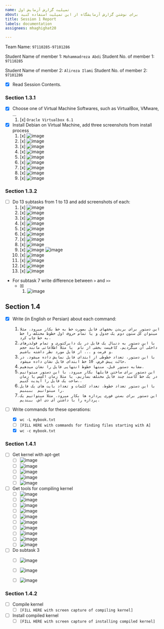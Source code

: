 ```yaml
---
name: تمپلیت گزارش آزمایش اول
about: برای نوشتن گزارش آزمایشگاه از این تمپلیت استفاده کنید
title: Session 1 Report
labels: documentation
assignees: mhaghighat20

---
```


Team Name: `97110285-97101286`

Student Name of member 1: `Mohammadreza Abdi`
Student No. of member 1: `97110285`

Student Name of member 2: `Alireza Ilami`
Student No. of member 2: `97101286`

- [x] Read Session Contents.

### Section 1.3.1
- [x] Choose one of Virtual Machine Softwares, such as VirtualBox, VMware, ...
    1. [x] `Oracle Virtualbox 6.1`
- [x] Install Debian on Virtual Machine, add three screenshots from install process
    1. [x] ![image](https://user-images.githubusercontent.com/45341111/127378438-d7e9c3e7-457e-4bd8-a1f2-6d21b3f74d3a.png)
    1. [x] ![image](https://user-images.githubusercontent.com/45341111/127379061-6b92bc5b-8ae8-4fdb-a184-61bafa41f2c3.png)
    1. [x] ![image](https://user-images.githubusercontent.com/45341111/127379808-9e52d86e-8813-42d7-a401-a593be4577d8.png)
    1. [x] ![image](https://user-images.githubusercontent.com/45341111/127387692-4214eb71-0de3-46d6-a94e-46a2c9e3028d.png)
    1. [x] ![image](https://user-images.githubusercontent.com/45341111/127387800-68e8d1a9-0910-4a7d-b4b0-3598dc2d5b28.png)
    1. [x] ![image](https://user-images.githubusercontent.com/45389577/127389186-4e000911-f51c-4587-bca0-2a7f84d41f1d.png)
    1. [x] ![image](https://user-images.githubusercontent.com/45389577/127389380-6150d920-c571-4a5e-a5c7-c070842c3d95.png)
    1. [x] ![image](https://user-images.githubusercontent.com/45389577/127389735-8a682520-fefa-44bf-894b-004d01744c64.png)
    1. [x] ![image](https://user-images.githubusercontent.com/45341111/127459948-72ee4186-8c87-4bda-b6cc-dcafa6ea265d.png)

### Section 1.3.2

- [ ] Do 13 subtasks from 1 to 13 and add screenshots of each:
    1. [x] ![image](https://user-images.githubusercontent.com/45389577/127463915-f3920d83-13b4-49dd-97b2-9e455abd9057.png)
    1. [x] ![image](https://user-images.githubusercontent.com/45389577/127463459-55b9226a-2bbb-470c-a518-0f44c37a66ef.png)
    1. [x] ![image](https://user-images.githubusercontent.com/45389577/127466615-5450f92b-6440-4a4b-9c4e-84a6b65e169b.png)
    1. [x] ![image](https://user-images.githubusercontent.com/45389577/127466042-0cc41e9e-2e1d-4457-8add-99c1b5b340f9.png)
    1. [x] ![image](https://user-images.githubusercontent.com/45389577/127466246-00f33c56-575b-4ba3-b3b1-779399d2d9b1.png)
    1. [x] ![image](https://user-images.githubusercontent.com/45389577/127466408-209a93ea-a844-4718-9a99-699e356ca721.png)
    1. [x] ![image](https://user-images.githubusercontent.com/45389577/127467166-21251341-c2ce-409a-b0be-06e1066fea28.png) 
    1. [x] ![image](https://user-images.githubusercontent.com/45389577/127468903-84046906-54c1-4a4c-86d2-d357cc86969c.png)
    1. [x] ![image](https://user-images.githubusercontent.com/45389577/127469651-7cd05d11-cb9e-4c7d-9101-2be864abe93a.png) ![image](https://user-images.githubusercontent.com/45389577/127469741-6787fae9-7f7e-4573-b6ee-bc14f2c798fb.png)
    1. [x] ![image](https://user-images.githubusercontent.com/45389577/127470285-309ad119-490a-4ae4-9c76-1772dd15242c.png)
    1. [x] ![image](https://user-images.githubusercontent.com/45389577/127470500-b06ed23b-aeed-4340-82f9-14d4e6138793.png)
    1. [x] ![image](https://user-images.githubusercontent.com/45389577/127470796-762a9146-33c9-4001-b4e2-219f081b82de.png)
    1. [x] ![image](https://user-images.githubusercontent.com/45389577/127471392-a9bad199-c703-4da1-afa2-7fb538674889.png)

- For subtask 7 write difference between `>` and `>>`
    - [x] 1. ![image](https://user-images.githubusercontent.com/45389577/127467799-4d817184-931f-4441-a8f2-03c12975bd27.png)

## Section 1.4 

- [x] Write (in English or Persian) about each command:
    1. `این دستور برای بریدن بخشهای فایل بصورت خط به خط بکار میرود. مثلا میتوان کل ستون دوم یک جدول و یا تمام حروف اول خطوط مختلف را خط به خط چاپ کرد.`
    1. `با این دستور به دنبال یک فایل در یک دایرکتوری و تمام فولدرهای داخلی آن میگردیم. کافیست بخشی از نام  یا مثلا اطلاعاتی مانند حجم و فرمت و ... از فایل مورد نظر داشته باشیم.`
    1. `با این دستور، تعداد خطوطی از ابتدای فایل نمایش داده میشود. در حالت پیش فرض، 10 خط ابتدای فایل نشان داده میشود.`
    1. `مشابه دستور قبل، منتها خطوط انتهایی فایل را نشان میدهیم.`
    1. `این دستور برای ساختن فایلها بکار میرود. با این دستور میتوانیم در یک خط کامند چند فایل مختلف بسازیم. یا مثلا زمان اکسس یا زمان ساخت یک فایل را آپدیت کنیم..`
    1. `با این دستور تعداد خطوط، تعداد کلمات و تعداد بایت های یک فایل را میتوانیم  ببینیم.`
    1. `این دستور برای بستن فوری پردازه ها بکار میرود. مثلا میتوانیم یک پردازه را با داشتن آی دی اش، ببندیم. `

- [ ] Write commands for these operations:
    - [x] `wc -L mybook.txt`
    - [ ] `[FILL HERE with commands for finding files starting with A]`
    - [x] `wc -c mybook.txt`

### Section 1.4.1

- [ ] Get kernel with apt-get
    - [ ] ![image](https://user-images.githubusercontent.com/45341111/127475076-7bace6d1-7ea3-429c-936f-81268f6ffd0e.png)
    - [ ] ![image](https://user-images.githubusercontent.com/45341111/127475132-858bde02-b79b-4daf-b54d-235edc5986fd.png)
    - [ ] ![image](https://user-images.githubusercontent.com/45341111/127475194-62f4c4e4-d8e2-48e2-8f09-ff19be9ae970.png)
    - [ ] ![image](https://user-images.githubusercontent.com/45341111/127475257-a740150c-831d-47c2-a8d4-1087ac78a53c.png)
    - [ ] ![image](https://user-images.githubusercontent.com/45341111/127475309-754f36e5-47a9-4a9e-9c47-96c529786c9f.png)

- [ ] Get tools for compiling kernel
    - [ ] ![image](https://user-images.githubusercontent.com/45341111/127475499-cb9fbfb7-71ed-413c-9673-748c52340b22.png)
    - [ ] ![image](https://user-images.githubusercontent.com/45341111/127475551-c03e5dc9-4f30-471e-81d8-450299c7bca4.png)
    - [ ] ![image](https://user-images.githubusercontent.com/45341111/127475614-1f54747e-fc88-4670-9d43-ef2010283f6e.png)
    - [ ] ![image](https://user-images.githubusercontent.com/45341111/127475769-6730bd8f-f943-49f6-b2d2-8c0465acd39c.png)
    - [ ] ![image](https://user-images.githubusercontent.com/45341111/127475808-c289fd99-b378-4ab6-9da4-434291591996.png)
    - [ ] ![image](https://user-images.githubusercontent.com/45341111/127475834-7ade5018-b04b-4d21-baf0-14c1a97e62ab.png)
    - [ ] ![image](https://user-images.githubusercontent.com/45341111/127475866-76aa11c8-d19e-48c0-8487-fe6f4a515c00.png)
    - [ ] ![image](https://user-images.githubusercontent.com/45341111/127475887-25cc8ab6-0d13-4306-9192-342273b1ac83.png)
    - [ ] ![image](https://user-images.githubusercontent.com/45341111/127475962-76c79c06-a891-4dee-bbd3-f146c2709f4d.png)
    - [ ] ![image](https://user-images.githubusercontent.com/45341111/127476049-cbc6ace1-cae3-4a13-b07c-e9dc2c92e841.png)

- [ ] Do subtask 3
    - [ ] ![image](https://user-images.githubusercontent.com/45341111/127476804-d3506668-dffb-43d0-ba40-ccf1eab1aa75.png)
    - [ ] ![image](https://user-images.githubusercontent.com/45341111/127476859-9165d9ca-1676-4080-9e4f-7c4719162284.png)
    - [ ] ![image](https://user-images.githubusercontent.com/45341111/127476885-b8fbe69f-df69-44d3-9851-d7f4d2ad8d47.png)
  

### Section 1.4.2

- [ ] Compile kernel
    - [ ] `[FILL HERE with screen capture of compiling kernel]`

- [ ] Install compiled kernel
    - [ ] `[FILL HERE with screen capture of installing compiled kernel]`
